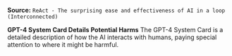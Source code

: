 **Source:** `ReAct - The surprising ease and effectiveness of AI in a loop (Interconnected)`

**GPT-4 System Card Details Potential Harms**
The GPT-4 System Card is a detailed description of how the AI interacts with humans, paying special attention to where it might be harmful.
